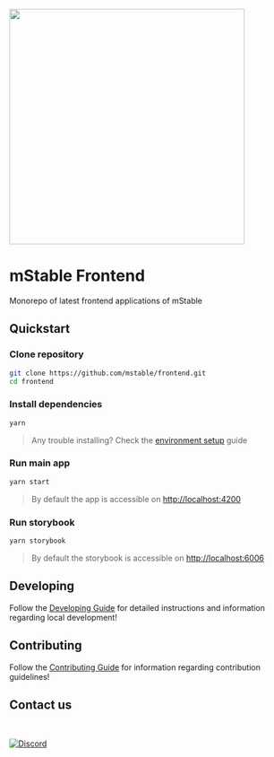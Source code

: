 <br/>
<img src="https://mstable.org/assets/img/email/mstable_logo_horizontal_black.png" width="420" >

<br />

# mStable Frontend

Monorepo of latest frontend applications of mStable

## Quickstart

### Clone repository

```bash
git clone https://github.com/mstable/frontend.git
cd frontend
```

### Install dependencies

```bash
yarn
```

> Any trouble installing? Check the [environment setup](./DEVELOPING.md#environment-setup) guide

### Run main app

```bash
yarn start
```

> By default the app is accessible on [http://localhost:4200](http://localhost:4200)

### Run storybook

```bash
yarn storybook
```

> By default the storybook is accessible on [http://localhost:6006](http://localhost:6006)

## Developing

Follow the [Developing Guide](./DEVELOPING.md) for detailed instructions and information regarding local development!

## Contributing

Follow the [Contributing Guide](./CONTRIBUTING.md) for information regarding contribution guidelines!

## Contact us

<br />

[![Discord](https://img.shields.io/discord/525087739801239552?color=7289DA&label=discord%20)](https://discordapp.com/channels/525087739801239552/)